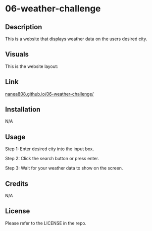 # 06-weather-challenge

## Description

This is a website that displays weather data on the users desired city.

## Visuals

This is the website layout:

## Link

[nanea808.github.io/06-weather-challenge/](https://nanea808.github.io/06-weather-challenge/)

## Installation

N/A

## Usage

Step 1: Enter desired city into the input box.

Step 2: Click the search button or press enter.

Step 3: Wait for your weather data to show on the screen.

## Credits

N/A

## License

Please refer to the LICENSE in the repo.